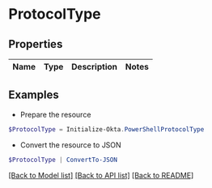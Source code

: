 # ProtocolType
## Properties

Name | Type | Description | Notes
------------ | ------------- | ------------- | -------------

## Examples

- Prepare the resource
```powershell
$ProtocolType = Initialize-Okta.PowerShellProtocolType 
```

- Convert the resource to JSON
```powershell
$ProtocolType | ConvertTo-JSON
```

[[Back to Model list]](../README.md#documentation-for-models) [[Back to API list]](../README.md#documentation-for-api-endpoints) [[Back to README]](../README.md)

